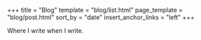+++
title = "Blog"
template = "blog/list.html"
page_template = "blog/post.html"
sort_by = "date"
insert_anchor_links = "left"
+++

Where I write when I write.

